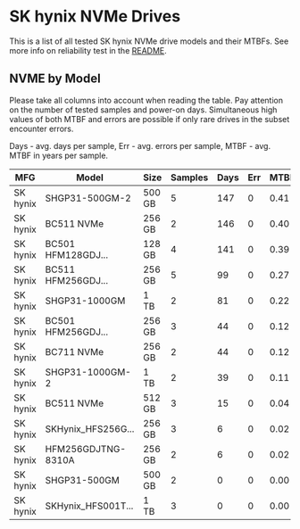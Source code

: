 SK hynix NVMe Drives
====================

This is a list of all tested SK hynix NVMe drive models and their MTBFs. See more
info on reliability test in the [README](https://github.com/bsdhw/SMART).

NVME by Model
------------

Please take all columns into account when reading the table. Pay attention on the
number of tested samples and power-on days. Simultaneous high values of both MTBF
and errors are possible if only rare drives in the subset encounter errors.

Days - avg. days per sample,
Err  - avg. errors per sample,
MTBF - avg. MTBF in years per sample.

| MFG       | Model              | Size   | Samples | Days  | Err   | MTBF |
|-----------|--------------------|--------|---------|-------|-------|------|
| SK hynix  | SHGP31-500GM-2     | 500 GB | 5       | 147   | 0     | 0.41   |
| SK hynix  | BC511 NVMe         | 256 GB | 2       | 146   | 0     | 0.40   |
| SK hynix  | BC501 HFM128GDJ... | 128 GB | 4       | 141   | 0     | 0.39   |
| SK hynix  | BC511 HFM256GDJ... | 256 GB | 5       | 99    | 0     | 0.27   |
| SK hynix  | SHGP31-1000GM      | 1 TB   | 2       | 81    | 0     | 0.22   |
| SK hynix  | BC501 HFM256GDJ... | 256 GB | 3       | 44    | 0     | 0.12   |
| SK hynix  | BC711 NVMe         | 256 GB | 2       | 44    | 0     | 0.12   |
| SK hynix  | SHGP31-1000GM-2    | 1 TB   | 2       | 39    | 0     | 0.11   |
| SK hynix  | BC511 NVMe         | 512 GB | 3       | 15    | 0     | 0.04   |
| SK hynix  | SKHynix_HFS256G... | 256 GB | 3       | 6     | 0     | 0.02   |
| SK hynix  | HFM256GDJTNG-8310A | 256 GB | 2       | 6     | 0     | 0.02   |
| SK hynix  | SHGP31-500GM       | 500 GB | 2       | 0     | 0     | 0.00   |
| SK hynix  | SKHynix_HFS001T... | 1 TB   | 3       | 0     | 0     | 0.00   |
